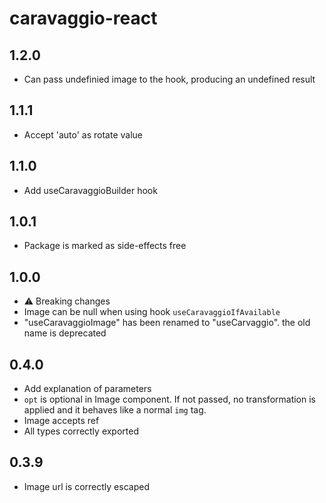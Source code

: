 # caravaggio-react

## 1.2.0
  - Can pass undefinied image to the hook, producing an undefined result

## 1.1.1
  - Accept 'auto' as rotate value

## 1.1.0
  - Add useCaravaggioBuilder hook

## 1.0.1
  - Package is marked as side-effects free

## 1.0.0
  - ⚠ Breaking changes
  - Image can be null when using hook `useCaravaggioIfAvailable`
  - "useCaravaggioImage" has been renamed to "useCarvaggio". the old name is deprecated

## 0.4.0
  - Add explanation of parameters
  - `opt` is optional in Image component. If not passed, no transformation is applied and it behaves
    like a normal `img` tag.
  - Image accepts ref
  - All types correctly exported


## 0.3.9
  - Image url is correctly escaped
